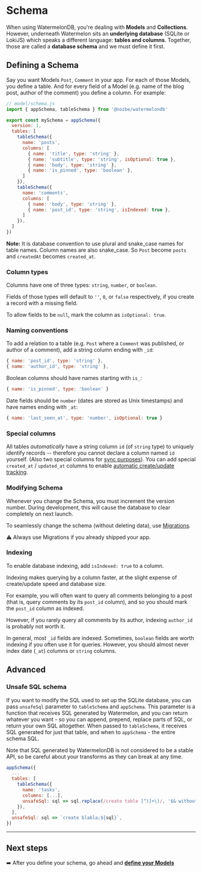 # Schema

When using WatermelonDB, you're dealing with **Models** and **Collections**. However, underneath Watermelon sits an **underlying database** (SQLite or LokiJS) which speaks a different language: **tables and columns**. Together, those are called a **database schema** and we must define it first.

## Defining a Schema

Say you want Models `Post`, `Comment` in your app. For each of those Models, you define a table. And for every field of a Model (e.g. name of the blog post, author of the comment) you define a column. For example:

```js
// model/schema.js
import { appSchema, tableSchema } from '@nozbe/watermelondb'

export const mySchema = appSchema({
  version: 1,
  tables: [
    tableSchema({
      name: 'posts',
      columns: [
        { name: 'title', type: 'string' },
        { name: 'subtitle', type: 'string', isOptional: true },
        { name: 'body', type: 'string' },
        { name: 'is_pinned', type: 'boolean' },
      ]
    }),
    tableSchema({
      name: 'comments',
      columns: [
        { name: 'body', type: 'string' },
        { name: 'post_id', type: 'string', isIndexed: true },
      ]
    }),
  ]
})
```

**Note:** It is database convention to use plural and snake_case names for table names. Column names are also snake_case. So `Post` become `posts` and `createdAt` becomes `created_at`.

### Column types

Columns have one of three types: `string`, `number`, or `boolean`.

Fields of those types will default to `''`, `0`, or `false` respectively, if you create a record with a missing field.

To allow fields to be `null`, mark the column as `isOptional: true`.

### Naming conventions

To add a relation to a table (e.g. `Post` where a `Comment` was published, or author of a comment), add a string column ending with `_id`:

```js
{ name: 'post_id', type: 'string' },
{ name: 'author_id', type: 'string' },
```

Boolean columns should have names starting with `is_`:

```js
{ name: 'is_pinned', type: 'boolean' }
```

Date fields should be `number` (dates are stored as Unix timestamps) and have names ending with `_at`:

```js
{ name: 'last_seen_at', type: 'number', isOptional: true }
```

### Special columns

All tables _automatically_ have a string column `id` (of `string` type) to uniquely identify records -- therefore you cannot declare a column named `id` yourself. (Also two special columns for [sync purposes](./Advanced/Sync.md)). You can add special `created_at` / `updated_at` columns to enable [automatic create/update tracking](./Advanced/CreateUpdateTracking.md).

### Modifying Schema

Whenever you change the Schema, you must increment the version number. During development, this will cause the database to clear completely on next launch.

To seamlessly change the schema (without deleting data), use [Migrations](./Advanced/Migrations.md).

⚠️ Always use Migrations if you already shipped your app.

### Indexing

To enable database indexing, add `isIndexed: true` to a column.

Indexing makes querying by a column faster, at the slight expense of create/update speed and database size.

For example, you will often want to query all comments belonging to a post (that is, query comments by its `post_id` column), and so you should mark the `post_id` column as indexed.

However, if you rarely query all comments by its author, indexing `author_id` is probably not worth it.

In general, most `_id` fields are indexed. Sometimes, `boolean` fields are worth indexing if you often use it for queries. However, you should almost never index date (`_at`) columns or `string` columns.

## Advanced

### Unsafe SQL schema

If you want to modify the SQL used to set up the SQLite database, you can pass `unsafeSql` parameter
to `tableSchema` and `appSchema`. This parameter is a function that receives SQL generated by Watermelon,
and you can return whatever you want - so you can append, prepend, replace parts of SQL, or return
your own SQL altogether. When passed to `tableSchema`, it receives SQL generated for just that table,
and when to `appSchema` - the entire schema SQL.

Note that SQL generated by WatermelonDB is not considered to be a stable API, so be careful about your transforms as they can break at any time.

```js
appSchema({
  ...
  tables: [
    tableSchema({
      name: 'tasks',
      columns: [...],
      unsafeSql: sql => sql.replace(/create table [^)]+\)/, '$& without rowid'),
    }),
  ],
  unsafeSql: sql => `create blabla;${sql}`,
})
```

* * *

## Next steps

➡️ After you define your schema, go ahead and [**define your Models**](./Model.md)
